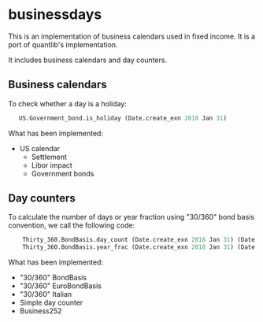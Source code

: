 # businessdays

This is an implementation of business calendars used in fixed income. It is a port of quantlib's implementation.

It includes business calendars and day counters.

## Business calendars

To check whether a day is a holiday:

```ocaml
   US.Government_bond.is_holiday (Date.create_exn 2018 Jan 31)
```

What has been implemented:

* US calendar
    - Settlement
    - Libor impact
    - Government bonds

## Day counters

To calculate the number of days or year fraction using "30/360" bond basis convention, we call the following code:

```ocaml    
    Thirty_360.BondBasis.day_count (Date.create_exn 2018 Jan 31) (Date.create_exn 2018 Feb 28)
    Thirty_360.BondBasis.year_frac (Date.create_exn 2018 Jan 31) (Date.create_exn 2018 Feb 28) 
```


What has been implemented:

* "30/360" BondBasis
* "30/360" EuroBondBasis
* "30/360" Italian
* Simple day counter
* Business252